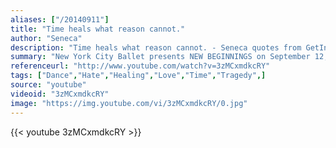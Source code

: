 ```yaml
---
aliases: ["/20140911"]
title: "Time heals what reason cannot."
author: "Seneca"
description: "Time heals what reason cannot. - Seneca quotes from GetInspired365.com"
summary: "New York City Ballet presents NEW BEGINNINGS on September 12, 2013. Filmed at sunrise on the 57th floor of 4WTC in lower Manhattan, this short film captures an extraordinary and moving performance of Christopher Wheeldon's After the Rain. It is a testament to the resilience of the human spirit, and a tribute to the future of the city that New York City Ballet calls home. #newbeginnings"
referenceurl: "http://www.youtube.com/watch?v=3zMCxmdkcRY"
tags: ["Dance","Hate","Healing","Love","Time","Tragedy",]
source: "youtube"
videoid: "3zMCxmdkcRY"
image: "https://img.youtube.com/vi/3zMCxmdkcRY/0.jpg"
---
```


{{< youtube 3zMCxmdkcRY >}}
